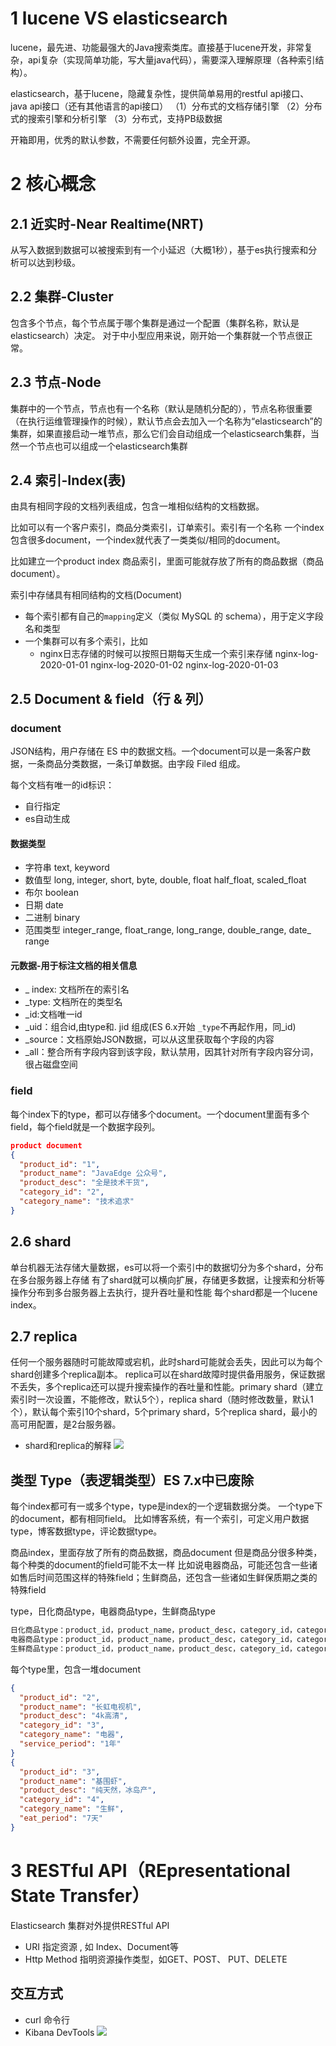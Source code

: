 # 1 lucene VS elasticsearch
lucene，最先进、功能最强大的Java搜索类库。直接基于lucene开发，非常复杂，api复杂（实现简单功能，写大量java代码），需要深入理解原理（各种索引结构）。

elasticsearch，基于lucene，隐藏复杂性，提供简单易用的restful api接口、java api接口（还有其他语言的api接口）
（1）分布式的文档存储引擎
（2）分布式的搜索引擎和分析引擎
（3）分布式，支持PB级数据

开箱即用，优秀的默认参数，不需要任何额外设置，完全开源。

# 2 核心概念
## 2.1 近实时-Near Realtime(NRT)
从写入数据到数据可以被搜索到有一个小延迟（大概1秒），基于es执行搜索和分析可以达到秒级。
## 2.2 集群-Cluster
包含多个节点，每个节点属于哪个集群是通过一个配置（集群名称，默认是elasticsearch）决定。
对于中小型应用来说，刚开始一个集群就一个节点很正常。

## 2.3 节点-Node
集群中的一个节点，节点也有一个名称（默认是随机分配的），节点名称很重要（在执行运维管理操作的时候），默认节点会去加入一个名称为“elasticsearch”的集群，如果直接启动一堆节点，那么它们会自动组成一个elasticsearch集群，当然一个节点也可以组成一个elasticsearch集群

## 2.4 索引-Index(表)
由具有相同字段的文档列表组成，包含一堆相似结构的文档数据。

比如可以有一个客户索引，商品分类索引，订单索引。索引有一个名称
一个index包含很多document，一个index就代表了一类类似/相同的document。

比如建立一个product index 商品索引，里面可能就存放了所有的商品数据（商品document）。

索引中存储具有相同结构的文档(Document)
- 每个索引都有自己的`mapping`定义（类似 MySQL 的 schema），用于定义字段名和类型
- 一个集群可以有多个索引，比如
	- nginx日志存储的时候可以按照日期每天生成一个索引来存储
	nginx-log-2020-01-01
	nginx-log-2020-01-02
	nginx-log-2020-01-03

## 2.5 Document & field（行 & 列）
### document
JSON结构，用户存储在 ES 中的数据文档。一个document可以是一条客户数据，一条商品分类数据，一条订单数据。由字段 Filed 组成。

每个文档有唯一的id标识：
- 自行指定
- es自动生成
#### 数据类型
- 字符串
text, keyword
- 数值型
long, integer, short, byte, double, float half_float, scaled_float
- 布尔
boolean
- 日期
date
- 二进制
binary
- 范围类型
integer_range, float_range, long_range, double_range, date_ range

#### 元数据-用于标注文档的相关信息
- _ index: 文档所在的索引名
- _type: 文档所在的类型名
- _id:文档唯一id
-  _uid：组合id,由type和. jid 组成(ES 6.x开始 `_type`不再起作用，同_id)
- _source：文档原始JSON数据，可以从这里获取每个字段的内容
- _all：整合所有字段内容到该字段，默认禁用，因其针对所有字段内容分词，很占磁盘空间

### field
每个index下的type，都可以存储多个document。一个document里面有多个field，每个field就是一个数据字段列。
```json
product document
{
  "product_id": "1",
  "product_name": "JavaEdge 公众号",
  "product_desc": "全是技术干货",
  "category_id": "2",
  "category_name": "技术追求"
}
```

## 2.6 shard
单台机器无法存储大量数据，es可以将一个索引中的数据切分为多个shard，分布在多台服务器上存储
有了shard就可以横向扩展，存储更多数据，让搜索和分析等操作分布到多台服务器上去执行，提升吞吐量和性能
每个shard都是一个lucene index。

## 2.7 replica
任何一个服务器随时可能故障或宕机，此时shard可能就会丢失，因此可以为每个shard创建多个replica副本。
replica可以在shard故障时提供备用服务，保证数据不丢失，多个replica还可以提升搜索操作的吞吐量和性能。primary shard（建立索引时一次设置，不能修改，默认5个），replica shard（随时修改数量，默认1个），默认每个索引10个shard，5个primary shard，5个replica shard，最小的高可用配置，是2台服务器。

- shard和replica的解释
![](https://img-blog.csdnimg.cn/20191117222016634.png?x-oss-process=image/watermark,type_ZmFuZ3poZW5naGVpdGk,shadow_10,text_aHR0cHM6Ly9qYXZhZWRnZS5ibG9nLmNzZG4ubmV0,size_16,color_FFFFFF,t_70)
## 类型 Type（表逻辑类型）ES 7.x中已废除
每个index都可有一或多个type，type是index的一个逻辑数据分类。
一个type下的document，都有相同field。
比如博客系统，有一个索引，可定义用户数据type，博客数据type，评论数据type。

商品index，里面存放了所有的商品数据，商品document
但是商品分很多种类，每个种类的document的field可能不太一样
比如说电器商品，可能还包含一些诸如售后时间范围这样的特殊field；生鲜商品，还包含一些诸如生鲜保质期之类的特殊field

type，日化商品type，电器商品type，生鲜商品type
```sql
日化商品type：product_id，product_name，product_desc，category_id，category_name
电器商品type：product_id，product_name，product_desc，category_id，category_name，service_period
生鲜商品type：product_id，product_name，product_desc，category_id，category_name，eat_period
```

每个type里，包含一堆document
```json
{
  "product_id": "2",
  "product_name": "长虹电视机",
  "product_desc": "4k高清",
  "category_id": "3",
  "category_name": "电器",
  "service_period": "1年"
}
{
  "product_id": "3",
  "product_name": "基围虾",
  "product_desc": "纯天然，冰岛产",
  "category_id": "4",
  "category_name": "生鲜",
  "eat_period": "7天"
}
```

# 3 RESTful API（REpresentational State Transfer）
Elasticsearch 集群对外提供RESTful API
- URI 指定资源 , 如 Index、Document等
- Http Method 指明资源操作类型，如GET、POST、 PUT、DELETE 

## 交互方式
- curl 命令行
- Kibana DevTools
![](https://img-blog.csdnimg.cn/20201129010757614.png?x-oss-process=image/watermark,type_ZmFuZ3poZW5naGVpdGk,shadow_10,text_aHR0cHM6Ly9ibG9nLmNzZG4ubmV0L3FxXzMzNTg5NTEw,size_1,color_FFFFFF,t_70)
